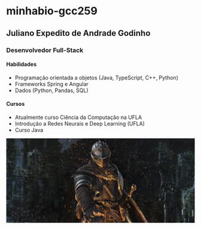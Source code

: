 # minhabio-gcc259
## Juliano Expedito de Andrade Godinho

### Desenvolvedor Full-Stack

#### Habilidades
- Programação orientada a objetos (Java, TypeScript, C++, Python)
- Frameworks Spring e Angular
- Dados (Python, Pandas, SQL)

#### Cursos
- Atualmente curso Ciência da Computação na UFLA
- Introdução a Redes Neurais e Deep Learning (UFLA)
- Curso Java

![alt text](img/ds.png)